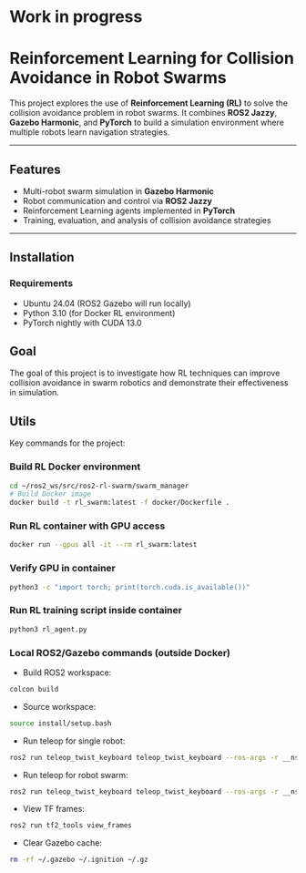 # Work in progress

# Reinforcement Learning for Collision Avoidance in Robot Swarms

This project explores the use of **Reinforcement Learning (RL)** to solve the collision avoidance problem in robot swarms.
It combines **ROS2 Jazzy**, **Gazebo Harmonic**, and **PyTorch** to build a simulation environment where multiple robots learn navigation strategies.

---

## Features

* Multi-robot swarm simulation in **Gazebo Harmonic**
* Robot communication and control via **ROS2 Jazzy**
* Reinforcement Learning agents implemented in **PyTorch**
* Training, evaluation, and analysis of collision avoidance strategies

---

## Installation

### Requirements

* Ubuntu 24.04 (ROS2 Gazebo will run locally)
* Python 3.10 (for Docker RL environment)
* PyTorch nightly with CUDA 13.0

## Goal

The goal of this project is to investigate how RL techniques can improve collision avoidance in swarm robotics and demonstrate their effectiveness in simulation.

## Utils

Key commands for the project:

### Build RL Docker environment

```bash
cd ~/ros2_ws/src/ros2-rl-swarm/swarm_manager
# Build Docker image
docker build -t rl_swarm:latest -f docker/Dockerfile .
```

### Run RL container with GPU access

```bash
docker run --gpus all -it --rm rl_swarm:latest
```

### Verify GPU in container

```bash
python3 -c "import torch; print(torch.cuda.is_available())"
```

### Run RL training script inside container

```bash
python3 rl_agent.py
```

### Local ROS2/Gazebo commands (outside Docker)

* Build ROS2 workspace:

```bash
colcon build
```

* Source workspace:

```bash
source install/setup.bash
```

* Run teleop for single robot:

```bash
ros2 run teleop_twist_keyboard teleop_twist_keyboard --ros-args -r __ns:=/ -r cmd_vel:=/cmd_vel
```

* Run teleop for robot swarm:

```bash
ros2 run teleop_twist_keyboard teleop_twist_keyboard --ros-args -r __ns:=/robot_1 -r cmd_vel:=/robot_1/cmd_vel
```

* View TF frames:

```bash
ros2 run tf2_tools view_frames
```

* Clear Gazebo cache:

```bash
rm -rf ~/.gazebo ~/.ignition ~/.gz
```
